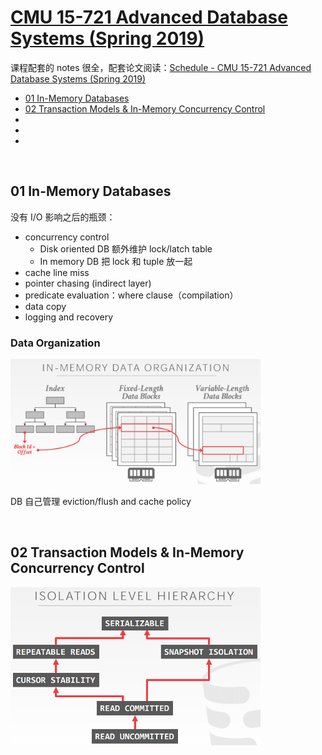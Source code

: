 # [CMU 15-721 Advanced Database Systems (Spring 2019)](https://www.youtube.com/playlist?list=PLSE8ODhjZXja7K1hjZ01UTVDnGQdx5v5U)

课程配套的 notes 很全，配套论文阅读：[Schedule - CMU 15-721 Advanced Database Systems (Spring 2019)](https://15721.courses.cs.cmu.edu/spring2019/schedule.html)

- [01 In-Memory Databases](#01)
- [02 Transaction Models & In-Memory Concurrency Control](#02)
- []()
- []()
- []()


&nbsp;   
<a id="01"></a>
## 01 In-Memory Databases

没有 I/O 影响之后的瓶颈：

- concurrency control
  - Disk oriented DB 额外维护 lock/latch table
  - In memory DB 把 lock 和 tuple 放一起
- cache line miss
- pointer chasing (indirect layer)
- predicate evaluation：where clause（compilation）
- data copy
- logging and recovery

### Data Organization

<img src="./assets/01_in_memory_data_organization.png" width="400"/>

DB 自己管理 eviction/flush and cache policy


&nbsp;   
<a id="02"></a>
## 02 Transaction Models & In-Memory Concurrency Control

<img src="./assets/02_isolation_level_hierarchy.png" width="400"/>


&nbsp;   
<a id="03"></a>
##


&nbsp;   
<a id="04"></a>
##


&nbsp;   
<a id="05"></a>
##


&nbsp;   
<a id="06"></a>
##


&nbsp;   
<a id="07"></a>
##


&nbsp;   
<a id="08"></a>
##


&nbsp;   
<a id="09"></a>
##
